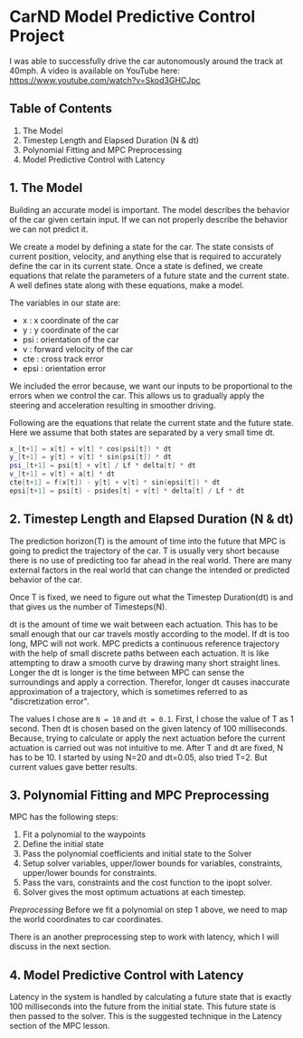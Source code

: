 # CarND Model Predictive Control Project

I was able to successfully drive the car autonomously around the track at
40mph. A video is available on YouTube here:
https://www.youtube.com/watch?v=Skod3GHCJpc


## Table of Contents
1. The Model
2. Timestep Length and Elapsed Duration (N & dt)
3. Polynomial Fitting and MPC Preprocessing
4. Model Predictive Control with Latency


## 1. The Model

Building an accurate model is important. The model describes the behavior of the car
given certain input. If we can not properly describe the behavior we can not
predict it.

We create a model by defining a state for the car. The state
consists of current position, velocity, and anything else that is
required to accurately define the car in its current state. Once a state is
defined, we create equations that relate the parameters of a future state and
the current state. A well defines state along with these equations, make a
model.

The variables in our state are:
- x    : x coordinate of the car
- y    : y coordinate of the car
- psi  : orientation of the car
- v    : forward velocity of the car
- cte  : cross track error
- epsi : orientation error

We included the error because, we want our inputs to be proportional to the errors when we control the car. This
allows us to gradually apply the steering and acceleration resulting in
smoother driving.

Following are the equations that relate the current state and the future state.
Here we assume that both states are separated by a very small time dt.

```cpp
x_[t+1] = x[t] + v[t] * cos(psi[t]) * dt
y_[t+1] = y[t] + v[t] * sin(psi[t]) * dt
psi_[t+1] = psi[t] + v[t] / Lf * delta[t] * dt
v_[t+1] = v[t] + a[t] * dt
cte[t+1] = f(x[t]) - y[t] + v[t] * sin(epsi[t]) * dt
epsi[t+1] = psi[t] - psides[t] + v[t] * delta[t] / Lf * dt
```


## 2. Timestep Length and Elapsed Duration (N & dt)

The prediction horizon(T) is the amount of time into the future that MPC is going to predict
the trajectory of the car. T is usually very short because there is no use of
predicting too far ahead in the real world. There are many external factors in the
real world that can change the intended or predicted behavior of the car.

Once T is fixed, we need to figure out what the Timestep Duration(dt) is and
that gives us the number of Timesteps(N).

dt is the amount of time we wait between each actuation. This has to be small
enough that our car travels mostly according to the model. If dt is too long,
MPC will not work. MPC predicts a continuous reference trajectory with the help
of small discrete paths between each actuation. It is like attempting to draw a
smooth curve by drawing many short straight lines. Longer the dt is longer is
the time between MPC can sense the surroundings and apply a correction.
Therefor, longer dt causes inaccurate approximation of a trajectory, which is
sometimes referred to as "discretization error".

The values I chose are `N = 10` and `dt = 0.1`. First, I chose the value of T
as 1 second. Then dt is chosen based on the given latency of 100 milliseconds.
Because, trying to calculate or apply the next actuation before the current
actuation is carried out was not intuitive to me. After T and dt are fixed, N
has to be 10. I started by using N=20 and dt=0.05, also tried T=2. But current
values gave better results.


## 3. Polynomial Fitting and MPC Preprocessing

MPC has the following steps:
1. Fit a polynomial to the waypoints
2. Define the initial state
3. Pass the polynomial coefficients and initial state to the Solver
4. Setup solver variables, upper/lower bounds for variables, constraints,
   upper/lower bounds for constraints.
5. Pass the vars, constraints and the cost function to the ipopt solver.
6. Solver gives the most optimum actuations at each timestep.

*Preprocessing*
Before we fit a polynomial on step 1 above, we need to map the world coordinates
to car coordinates.

There is an another preprocessing step to work with latency, which I will
discuss in the next section.


## 4. Model Predictive Control with Latency

Latency in the system is handled by calculating a future state that is exactly
100 milliseconds into the future from the initial state. This future state is then passed to the
solver. This is the suggested technique in the Latency section of the MPC
lesson.

